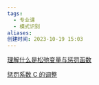 ```yaml
---
tags:
  - 专业课
  - 模式识别
aliases: 
创建时间: 2023-10-19 15:03
---
```

[理解什么是松弛变量与惩罚函数](https://www.bilibili.com/video/BV1Rt411q7WJ?t=1.7&p=78)

[惩罚系数 C 的调整](https://www.bilibili.com/video/BV1vJ41187hk?t=1.1&p=56)




